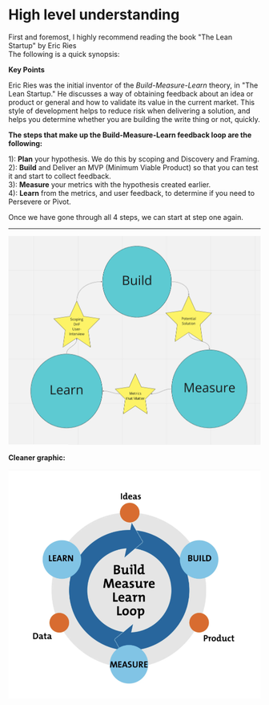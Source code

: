 # High level understanding

First and foremost, I highly recommend reading the book "The Lean Startup" by Eric Ries  
The following is a quick synopsis:

  
**Key Points**

Eric Ries was the initial inventor of the _Build-Measure-Learn_ theory, in "The Lean Startup."  He discusses a way of obtaining feedback about an idea or product or general and how to validate its value in the current market. This style of development helps to reduce risk when delivering a solution, and helps you determine whether you are building the write thing or not, quickly.

**The steps that make up the  Build-Measure-Learn feedback loop are the following:**

1\): **Plan** your hypothesis. We do this by scoping and Discovery and Framing.  
2\): **Build** and Deliver an MVP \(Minimum Viable Product\) so that you can test it and start to collect feedback.  
3\): **Measure** your metrics with the hypothesis created earlier.  
4\): **Learn** from the metrics, and user feedback, to determine if you need to Persevere or Pivot.  
  
Once we have gone through all 4 steps, we can start at step one again.

  
  
****

![](../.gitbook/assets/screen-shot-2020-11-18-at-5.04.49-pm.png)

  
**Cleaner graphic:**

![](../.gitbook/assets/screen-shot-2020-10-27-at-3.09.12-pm.png)

